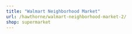 ```yaml
---
title: "Walmart Neighborhood Market"
url: /hawthorne/walmart-neighborhood-market-2/
shop: supermarket
---
```

